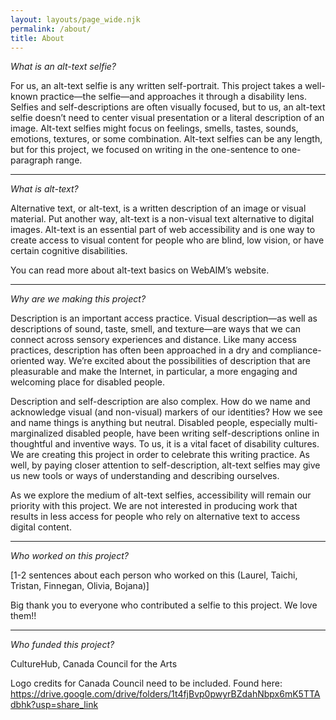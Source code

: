 ```yaml
---
layout: layouts/page_wide.njk
permalink: /about/
title: About
---
```


*What is an alt-text selfie?*

For us, an alt-text selfie is any written self-portrait. This project takes a well-known practice—the selfie—and approaches it through a disability lens. Selfies and self-descriptions are often visually focused, but to us, an alt-text selfie doesn’t need to center visual presentation or a literal description of an image. Alt-text selfies might focus on feelings, smells, tastes, sounds, emotions, textures, or some combination. Alt-text selfies can be any length, but for this project, we focused on writing in the one-sentence to one-paragraph range.

***

*What is alt-text?*

Alternative text, or alt-text, is a written description of an image or visual material. Put another way, alt-text is a non-visual text alternative to digital images. Alt-text is an essential part of web accessibility and is one way to create access to visual content for people who are blind, low vision, or have certain cognitive disabilities.

You can read more about alt-text basics on WebAIM’s website.

***

*Why are we making this project?*

Description is an important access practice. Visual description—as well as descriptions of sound, taste, smell, and texture—are ways that we can connect across sensory experiences and distance. Like many access practices, description has often been approached in a dry and compliance-oriented way. We’re excited about the possibilities of description that are pleasurable and make the Internet, in particular, a more engaging and welcoming place for disabled people.

Description and self-description are also complex. How do we name and acknowledge visual (and non-visual) markers of our identities? How we see and name things is anything but neutral. Disabled people, especially multi-marginalized disabled people, have been writing self-descriptions online in thoughtful and inventive ways. To us, it is a vital facet of disability cultures. We are creating this project in order to celebrate this writing practice. As well, by paying closer attention to self-description, alt-text selfies may give us new tools or ways of understanding and describing ourselves.

As we explore the medium of alt-text selfies, accessibility will remain our priority with this project. We are not interested in producing work that results in less access for people who rely on alternative text to access digital content.

***

*Who worked on this project?*

[1-2 sentences about each person who worked on this (Laurel, Taichi, Tristan, Finnegan, Olivia, Bojana)]

Big thank you to everyone who contributed a selfie to this project. We love them!!

***

*Who funded this project?*

CultureHub, Canada Council for the Arts

Logo credits for Canada Council need to be included. Found here: https://drive.google.com/drive/folders/1t4fjBvp0pwyrBZdahNbpx6mK5TTAdbhk?usp=share_link